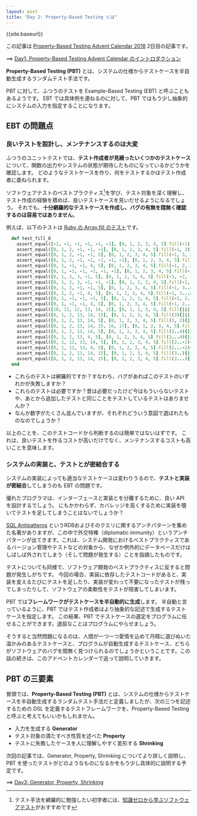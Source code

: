 ```yaml
---
layout: post
title: "Day 2: Property-Based Testing とは"
---
```


{{site.baseurl}}

この記事は [Property-Based Testing Advent Calendar 2018](https://qiita.com/advent-calendar/2018/property-based-testing) 2日目の記事です。

==> [Day1: Property-Based Testing Advent Calendar のイントロダクション](https://spinute.org/2018/12/01/PBT-day1.html)

**Property-Based Testing (PBT)** とは、システムの仕様からテストケースを半自動生成するランダムテスト手法です。

PBT に対して、ふつうのテストを Example-Based Testing (EBT) と呼ぶこともあるようです。
EBT では具体例を連ねるのに対して、PBT ではもう少し抽象的にシステムの入力を指定することになります。

## EBT の問題点

### 良いテストを設計し、メンテナンスするのは大変

ふつうのユニットテストでは、**テスト作成者が見繕ったいくつかのテストケース**について、関数の出力やシステムの状態が期待したものになっているかどうかを確認します。
どのようなテストケースを作り、何をテストするかはテスト作成者に委ねられます。

ソフトウェアテストのベストプラクティス[^1]を学び、テスト対象を深く理解し、テスト作成の経験を積めば、良いテストケースを見いだせるようになるでしょう。
それでも、**十分網羅的なテストケースを作成し、バグの有無を隈無く確認するのは容易ではありません**。

例えば、以下のテストは [Ruby の Array.fill のテスト](https://github.com/ruby/ruby/blob/trunk/test/ruby/test_array.rb#L182)です。

```ruby
  def test_fill_0
    assert_equal([-1, -1, -1, -1, -1, -1], [0, 1, 2, 3, 4, 5].fill(-1))
    assert_equal([0, 1, 2, -1, -1, -1], [0, 1, 2, 3, 4, 5].fill(-1, 3))
    assert_equal([0, 1, 2, -1, -1, 5], [0, 1, 2, 3, 4, 5].fill(-1, 3, 2))
    assert_equal([0, 1, 2, -1, -1, -1, -1, -1], [0, 1, 2, 3, 4, 5].fill(-1, 3, 5))
    assert_equal([0, 1, -1, -1, 4, 5], [0, 1, 2, 3, 4, 5].fill(-1, 2, 2))
    assert_equal([0, 1, -1, -1, -1, -1, -1], [0, 1, 2, 3, 4, 5].fill(-1, 2, 5))
    assert_equal([0, 1, 2, 3, -1, 5], [0, 1, 2, 3, 4, 5].fill(-1, -2, 1))
    assert_equal([0, 1, 2, 3, -1, -1, -1], [0, 1, 2, 3, 4, 5].fill(-1, -2, 3))
    assert_equal([0, 1, 2, -1, -1, 5], [0, 1, 2, 3, 4, 5].fill(-1, 3..4))
    assert_equal([0, 1, 2, -1, 4, 5], [0, 1, 2, 3, 4, 5].fill(-1, 3...4))
    assert_equal([0, 1, -1, -1, -1, 5], [0, 1, 2, 3, 4, 5].fill(-1, 2..-2))
    assert_equal([0, 1, -1, -1, 4, 5], [0, 1, 2, 3, 4, 5].fill(-1, 2...-2))
    assert_equal([10, 11, 12, 13, 14, 15], [0, 1, 2, 3, 4, 5].fill{|i| i+10})
    assert_equal([0, 1, 2, 13, 14, 15], [0, 1, 2, 3, 4, 5].fill(3){|i| i+10})
    assert_equal([0, 1, 2, 13, 14, 5], [0, 1, 2, 3, 4, 5].fill(3, 2){|i| i+10})
    assert_equal([0, 1, 2, 13, 14, 15, 16, 17], [0, 1, 2, 3, 4, 5].fill(3, 5){|i| i+10})
    assert_equal([0, 1, 2, 13, 14, 5], [0, 1, 2, 3, 4, 5].fill(3..4){|i| i+10})
    assert_equal([0, 1, 2, 13, 4, 5], [0, 1, 2, 3, 4, 5].fill(3...4){|i| i+10})
    assert_equal([0, 1, 12, 13, 14, 5], [0, 1, 2, 3, 4, 5].fill(2..-2){|i| i+10})
    assert_equal([0, 1, 12, 13, 4, 5], [0, 1, 2, 3, 4, 5].fill(2...-2){|i| i+10})
    assert_equal([0, 1, 2, 13, 14, 15], [0, 1, 2, 3, 4, 5].fill(3..){|i| i+10})
    assert_equal([0, 1, 2, 13, 14, 15], [0, 1, 2, 3, 4, 5].fill(3...){|i| i+10})
  end
```

* これらのテストは網羅的ですか？すなわち、バグがあればこのテストのいずれかが失敗しますか？
* これらのテストは必要ですか？昔は必要だったけど今はもういらないテストや、あとから追加したテストと同じことをテストしているテストはありませんか？
* なんか数字がたくさん並んでいますが、それぞれどういう意図で選ばれたものなのでしょうか？

以上のことを、このテストコードから判断するのは簡単ではないはずです。
これは、良いテストを作るコストが高いだけでなく、メンテナンスするコストも高いことを意味します。

### システムの実装と、テストとが密結合する

システムの実装によっても適当なテストケースは変わりうるので、**テストと実装が密結合**してしまうのも EBT の問題です。

優れたプログラマは、インターフェースと実装とを分離するために、良い API を設計するでしょう。
にもかかわらず、カバレッジを高くするために実装を覗いてテストを足してしまうことはないでしょうか？

[SQL Antipatterns](https://pragprog.com/book/bksqla/sql-antipatterns) というRDBおよびそのクエリに関するアンチパターンを集めた名著がありますが、この中で外交特権（diplomatic immunity）というアンチパターンが出てきます。これは、システム開発におけるベストプラクティスであるバージョン管理やテストなどの対象から、なぜか例外的にデータベースだけはしばしば外されてしまう（そして問題が発生する）ことを指摘したものです。

テストについても同様で、ソフトウェア開発のベストプラクティスに反すると問題が発生しがちです。
今回の場合、実装に依存したテストコードがあると、実装を変えるたびにテストを足したり、実装が変わって不要になったテストが残ってしまったりして、ソフトウェアの柔軟性をテストが阻害してしまいます。

PBT では**フレームワークがテストケースを半自動的に生成**します。
半自動と言っているように、PBT ではテスト作成者はより抽象的な記述で生成するテストケースを指定します。
この結果、PBT でテストケースの選定をプログラムに任せることができます。退屈なことはプログラムにやらせましょう。

そうすると当然問題になるのは、人間が一つ一つ愛情を込めて丹精に選びぬいた温かみのあるテストケースと、プログラムが自動生成するテストケース、どちらがソフトウェアのバグを隈無く見つけられるのでしょうかということです。この話の続きは、このアドベントカレンダーで追って説明していきます。

## PBT の三要素

冒頭では、**Property-Based Testing (PBT)** とは、システムの仕様からテストケースを半自動生成するランダムテスト手法だと定義しましたが、次の三つを記述するための DSL を定義するテストフレームワークを、Property-Based Testing と呼ぶと考えてもいいかもしれません。

* 入力を生成する **Generator**
* テスト対象の満たすべき性質を述べた **Property**
* テストに失敗したケースを人に理解しやすく変形する **Shrinking**

次回の記事では、Generator, Property, Shrinking についてより詳しく説明し、PBT を使ったテストがどのようなものになるかをもう少し具体的に説明する予定です。

[^1]: テスト手法を網羅的に勉強したい初学者には、[知識ゼロから学ぶソフトウェアテスト](https://www.amazon.co.jp/dp/B00HQ7S5CA)がおすすめです

==> [Day3: Generator, Property, Shrinking](http://spinute.org/2018/12/03/PBT-day3.html)
